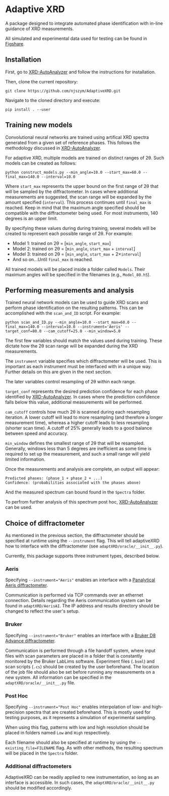 # Adaptive XRD

A package designed to integrate automated phase identification with in-line guidance of XRD measurements.

All simulated and experimental data used for testing can be found in [Figshare](https://figshare.com/s/71f552f43f0d982f888d).

## Installation

First, go to [XRD-AutoAnalyzer](https://github.com/njszym/XRD-AutoAnalyzer) and follow the instructions for installation.

Then, clone the current repository:

```
git clone https://github.com/njszym/AdaptiveXRD.git
```

Navigate to the cloned directory and execute:

```
pip install . --user
```

## Training new models

Convolutional neural networks are trained using artifical XRD spectra generated from a given set of reference phases. This follows the methodology discussed in [XRD-AutoAnalyzer](https://github.com/njszym/XRD-AutoAnalyzer).

For adaptive XRD, multiple models are trained on distinct ranges of 2θ. Such models can be created as follows:

```
python construct_models.py --min_angle=10.0 --start_max=60.0 --final_max=140.0 --interval=10.0
```

Where ```start_max``` represents the upper bound on the first range of 2θ that will be sampled by the diffractometer. In cases where additional measurements are suggested, the scan range will be expanded by the amount specified (```interval```). This process continues until ```final_max``` is reached. Keep in mind that the maximum angle specified should be compatible with the diffractometer being used. For most instruments, 140 degrees is an upper limit.

By specifying these values during during training, several models will be created to represent each possible range of 2θ. For example:

* Model 1: trained on 2θ = [```min_angle```, ```start_max```]
* Model 2: trained on 2θ = [```min_angle```, ```start_max``` + ```interval```]
* Model 3: trained on 2θ = [```min_angle```, ```start_max``` + 2×```interval```]
* And so on...Until ```final_max``` is reached.

All trained models will be placed inside a folder called ```Models```. Their maximum angles will be specified in the filenames (e.g., ```Model_80.h5```).

## Performing measurements and analysis

Trained neural network models can be used to guide XRD scans and perform phase identification on the resulting patterns. This can be accomplished with the ```scan_and_ID``` script. For example:

```
python scan_and_ID.py --min_angle=10.0 --start_max=60.0 --final_max=140.0 --interval=10.0 --instrument='Aeris' --target_conf=80.0 --cam_cutoff=25.0 --min_window=5.0
```

The first few variables should match the values used during training. These dictate how the 2θ scan range will be expanded during the XRD measurements.

The ```instrument``` variable specifies which diffractometer will be used. This is important as each instrument must be interfaced with in a unique way. Further details on this are given in the next section.

The later variables control resampling of 2θ within each range.

```target_conf``` represents the desired prediction confidence for each phase identified by [XRD-AutoAnalyzer](https://github.com/njszym/XRD-AutoAnalyzer). In cases where the prediction confidence falls below this value, additional measurements will be performed.

```cam_cutoff``` controls how much 2θ is scanned during each resampling iteration. A lower cutoff will lead to more resampling (and therefore a longer measurement time), whereas a higher cutoff leads to less resampling (shorter scan time). A cutoff of 25% generally leads to a good balance between speed and accuracy.

```min_window``` defines the smallest range of 2θ that will be resampled. Generally, windows less than 5 degrees are inefficient as some time is required to set up the measurement, and such a small range will yield limited information.

Once the measurements and analysis are complete, an output will appear:

```
Predicted phases: (phase_1 + phase_2 + ...)
Confidence: (probabilities associated with the phases above)
```

And the measured spectrum can bound found in the ```Spectra``` folder.

To perfrom further analysis of this spectrum post hoc, [XRD-AutoAnalyzer](https://github.com/njszym/XRD-AutoAnalyzer) can be used.

## Choice of diffractometer

As mentioned in the previous section, the diffractometer should be specified at runtime using the ```--instrument``` flag. This will tell adaptiveXRD how to interface with the diffractometer (see ```adaptXRD/oracle/__init__.py```).

Currently, this package supports three instrument types, described below.

### Aeris

Specifying ```--instrument="Aeris"``` enables an interface with a [Panalytical Aeris diffractometer](https://www.malvernpanalytical.com/en/products/product-range/aeris-range).

Communication is performed via TCP commands over an ethernet connection. Details regarding the Aeris communication system can be found in ```adaptXRD/AerisAI```. The IP address and results directory should be changed to reflect the user's setup.

### Bruker

Specifying ```--instrument="Bruker"``` enables an interface with a [Bruker D8 Advance diffractometer](https://www.bruker.com/en/products-and-solutions/diffractometers-and-scattering-systems/x-ray-diffractometers/d8-advance-family/d8-advance.html).

Communication is performed through a file handoff system, where input files with scan parameters are placed in a folder that is constantly monitored by the Bruker LabLims software. Experiment files (```.bsml```) and scan scripts (```.cs```) should be created by the user beforehand. The location of the job file should also be set before running any measurements on a new system. All information can be specified in the ```adaptXRD/oracle/__init__.py``` file.

### Post Hoc

Specifying ```--instrument="Post Hoc"``` enables interpolation of low- and high-precision spectra that are created beforehand. This is mostly used for testing purposes, as it represents a simulation of experimental sampling.

When using this flag, patterns with low and high resolution should be placed in folders named ```Low``` and ```High``` respectively.

Each filename should also be specified at runtime by using the ```--existing_file=FILENAME``` flag. As with other methods, the resulting spectrum will be placed in the ```Spectra``` folder.

### Additional diffractometers

AdaptiveXRD can be readily applied to new instrumentation, so long as an interface is accessible. In such cases, the ```adaptXRD/oracle/__init__.py``` should be modified accordingly.
